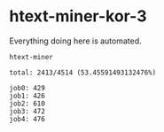 # htext-miner-kor-3

Everything doing here is automated.

```
htext-miner

total: 2413/4514 (53.45591493132476%)

job0: 429
job1: 426
job2: 610
job3: 472
job4: 476
```